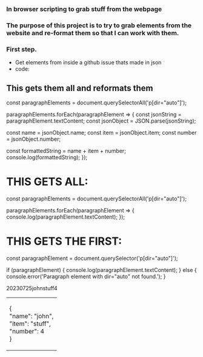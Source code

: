 ### In browser scripting to grab stuff from the webpage

### The purpose of this project is to try to grab elements from the website and re-format them so that I can work with them.

### First step.
- Get elements from inside a github issue thats made in json
- code:


<table class="d-block user-select-contain" data-paste-markdown-skip>
  <tbody class="d-block">
    <tr class="d-block">
      <td class="d-block comment-body markdown-body  js-comment-body">
          <p dir="auto">{<br>
"name": "john",<br>
"item": "stuff",<br>
"number": 4<br>
}</p>
      </td>
    </tr>

## This gets them all and reformats them

const paragraphElements = document.querySelectorAll('p[dir="auto"]');

paragraphElements.forEach(paragraphElement => {
  const jsonString = paragraphElement.textContent;
  const jsonObject = JSON.parse(jsonString);

  const name = jsonObject.name;
  const item = jsonObject.item;
  const number = jsonObject.number;

  const formattedString = name + item + number;
  console.log(formattedString);
});


# THIS GETS ALL: 
const paragraphElements = document.querySelectorAll('p[dir="auto"]');

paragraphElements.forEach(paragraphElement => {
  console.log(paragraphElement.textContent);
});

# THIS GETS THE FIRST:
const paragraphElement = document.querySelector('p[dir="auto"]');

if (paragraphElement) {
  console.log(paragraphElement.textContent);
} else {
  console.error('Paragraph element with dir="auto" not found.');
}

20230725johnstuff4

